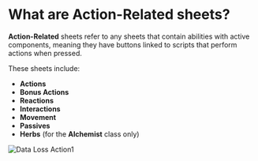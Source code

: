 # What are Action-Related sheets?

**Action-Related** sheets refer to any sheets that contain abilities with active components, meaning they have buttons linked to scripts that perform actions when pressed.

These sheets include:
- **Actions**
- **Bonus Actions**
- **Reactions**
- **Interactions**
- **Movement**
- **Passives**
- **Herbs** (for the **Alchemist** class only)

![Data Loss Action1](/Images/Known%20Issues/Data/data-loss-action1.jpg)
